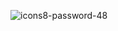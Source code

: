![icons8-password-48](https://user-images.githubusercontent.com/58899364/115754643-fbeaed80-a3ce-11eb-9756-2af3b26242a5.png)
